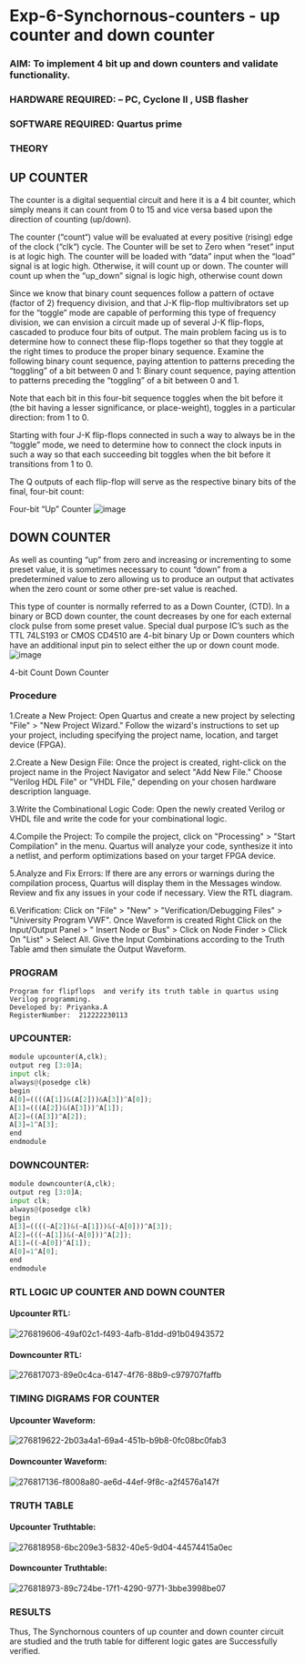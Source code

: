 # Exp-6-Synchornous-counters - up counter and down counter 
### AIM: To implement 4 bit up and down counters and validate  functionality.
### HARDWARE REQUIRED:  – PC, Cyclone II , USB flasher
### SOFTWARE REQUIRED:   Quartus prime
### THEORY 

## UP COUNTER 
The counter is a digital sequential circuit and here it is a 4 bit counter, which simply means it can count from 0 to 15 and vice versa based upon the direction of counting (up/down). 

The counter (“count“) value will be evaluated at every positive (rising) edge of the clock (“clk“) cycle.
The Counter will be set to Zero when “reset” input is at logic high.
The counter will be loaded with “data” input when the “load” signal is at logic high. Otherwise, it will count up or down.
The counter will count up when the “up_down” signal is logic high, otherwise count down

Since we know that binary count sequences follow a pattern of octave (factor of 2) frequency division, and that J-K flip-flop multivibrators set up for the “toggle” mode are capable of performing this type of frequency division, we can envision a circuit made up of several J-K flip-flops, cascaded to produce four bits of output.
The main problem facing us is to determine how to connect these flip-flops together so that they toggle at the right times to produce the proper binary sequence.
Examine the following binary count sequence, paying attention to patterns preceding the “toggling” of a bit between 0 and 1:
Binary count sequence, paying attention to patterns preceding the “toggling” of a bit between 0 and 1.

Note that each bit in this four-bit sequence toggles when the bit before it (the bit having a lesser significance, or place-weight), toggles in a particular direction: from 1 to 0.



 
 

Starting with four J-K flip-flops connected in such a way to always be in the “toggle” mode, we need to determine how to connect the clock inputs in such a way so that each succeeding bit toggles when the bit before it transitions from 1 to 0.

The Q outputs of each flip-flop will serve as the respective binary bits of the final, four-bit count:

 
 

Four-bit “Up” Counter
![image](https://user-images.githubusercontent.com/36288975/169644758-b2f4339d-9532-40c5-af40-8f4f8c942e2c.png)



## DOWN COUNTER 

As well as counting “up” from zero and increasing or incrementing to some preset value, it is sometimes necessary to count “down” from a predetermined value to zero allowing us to produce an output that activates when the zero count or some other pre-set value is reached.

This type of counter is normally referred to as a Down Counter, (CTD). In a binary or BCD down counter, the count decreases by one for each external clock pulse from some preset value. Special dual purpose IC’s such as the TTL 74LS193 or CMOS CD4510 are 4-bit binary Up or Down counters which have an additional input pin to select either the up or down count mode.
![image](https://user-images.githubusercontent.com/36288975/169644844-1a14e123-7228-4ed8-81a9-eb937dff4ac8.png)


4-bit Count Down Counter
### Procedure


1.Create a New Project:
  Open Quartus and create a new project by selecting "File" > "New Project Wizard."
  Follow the wizard's instructions to set up your project, including specifying the project name, 
  location, and target device (FPGA).

2.Create a New Design File:
  Once the project is created, right-click on the project name in the Project Navigator and 
  select "Add New File."
   Choose "Verilog HDL File" or "VHDL File," depending on your chosen hardware description 
   language.

3.Write the Combinational Logic Code:
   Open the newly created Verilog or VHDL file and write the code for your combinational logic.

4.Compile the Project:
    To compile the project, click on "Processing" > "Start Compilation" in the menu.
    Quartus will analyze your code, synthesize it into a netlist, and perform optimizations based 
    on your target FPGA device.

 5.Analyze and Fix Errors:
    If there are any errors or warnings during the compilation process, Quartus will display them 
    in the Messages window.
    Review and fix any issues in your code if necessary.
    View the RTL diagram.

 6.Verification:
    Click on "File" > "New" > "Verification/Debugging Files" > "University Program VWF".
    Once Waveform is created Right Click on the Input/Output Panel > " Insert Node or Bus" > 
    Click on Node Finder > Click On "List" > Select All.
    Give the Input Combinations according to the Truth Table amd then simulate the Output 
    Waveform.



### PROGRAM 
```
Program for flipflops  and verify its truth table in quartus using Verilog programming.
Developed by: Priyanka.A
RegisterNumber:  212222230113
```
### UPCOUNTER:
```py
module upcounter(A,clk);
output reg [3:0]A;
input clk;
always@(posedge clk)
begin
A[0]=((((A[1])&(A[2]))&A[3])^A[0]);
A[1]=(((A[2])&(A[3]))^A[1]);
A[2]=((A[3])^A[2]);
A[3]=1^A[3];
end
endmodule
```
### DOWNCOUNTER:
```py
module downcounter(A,clk);
output reg [3:0]A;
input clk;
always@(posedge clk)
begin
A[3]=((((~A[2])&(~A[1]))&(~A[0]))^A[3]);
A[2]=(((~A[1])&(~A[0]))^A[2]);
A[1]=((~A[0])^A[1]);
A[0]=1^A[0];
end
endmodule
```
### RTL LOGIC UP COUNTER AND DOWN COUNTER  
#### Upcounter RTL:

![276819606-49af02c1-f493-4afb-81dd-d91b04943572](https://github.com/PriyankaAnnadurai/Exp-7-Synchornous-counters-/assets/118351569/02c49678-14da-4d47-ab57-ff4b18c0475c)


#### Downcounter RTL:

![276817073-89e0c4ca-6147-4f76-88b9-c979707faffb](https://github.com/PriyankaAnnadurai/Exp-7-Synchornous-counters-/assets/118351569/ca828e73-d275-4114-8e48-d2f85271cf18)




### TIMING DIGRAMS FOR COUNTER  

#### Upcounter Waveform:


![276819622-2b03a4a1-69a4-451b-b9b8-0fc08bc0fab3](https://github.com/PriyankaAnnadurai/Exp-7-Synchornous-counters-/assets/118351569/370c4f09-7189-4e2d-a4c8-f680dd0b1f55)


#### Downcounter Waveform:


![276817136-f8008a80-ae6d-44ef-9f8c-a2f4576a147f](https://github.com/PriyankaAnnadurai/Exp-7-Synchornous-counters-/assets/118351569/80ad1d52-545d-4625-8aea-f79f9654aba0)



### TRUTH TABLE 

#### Upcounter Truthtable:

![276818958-6bc209e3-5832-40e5-9d04-44574415a0ec](https://github.com/PriyankaAnnadurai/Exp-7-Synchornous-counters-/assets/118351569/25cedb75-e0e4-4272-a89f-cc73d9d0b370)


#### Downcounter Truthtable:

![276818973-89c724be-17f1-4290-9771-3bbe3998be07](https://github.com/PriyankaAnnadurai/Exp-7-Synchornous-counters-/assets/118351569/da118ef7-9de1-4fba-b499-e625d837f4f6)



### RESULTS 

Thus, The Synchornous counters of up counter and down counter circuit are studied and the truth table for different logic gates are Successfully verified.
